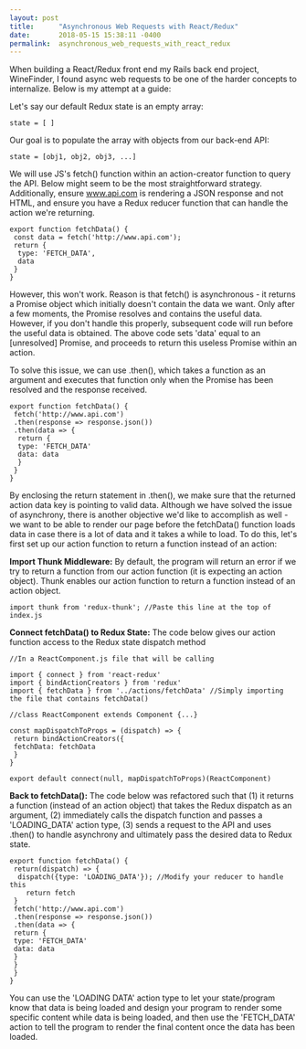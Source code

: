 ```yaml
---
layout: post
title:      "Asynchronous Web Requests with React/Redux"
date:       2018-05-15 15:38:11 -0400
permalink:  asynchronous_web_requests_with_react_redux
---
```



When building a React/Redux front end my Rails back end project, WineFinder, I found async web requests to be one of the harder concepts to internalize. Below is my attempt at a guide:  

Let's say our default Redux state is an empty array: 
```
state = [ ]
```

Our goal is to populate the array with objects from our back-end API:
```
state = [obj1, obj2, obj3, ...]
```

We will use JS's fetch() function within an action-creator function to query the API. Below might seem to be the most straightforward strategy. Additionally, ensure www.api.com is rendering a JSON response and not HTML, and ensure you have a Redux reducer function that can handle the action we're returning. 

```
export function fetchData() {
 const data = fetch('http://www.api.com');
 return {
  type: 'FETCH_DATA',
  data
 }
}
```

However, this won't work. Reason is that fetch() is asynchronous - it returns a Promise object which initially doesn't contain the data we want. Only after a few moments, the Promise resolves and contains the useful data. However, if you don't handle this properly, subsequent code will run before the useful data is obtained. The above code sets 'data' equal to an [unresolved] Promise, and proceeds to return this useless Promise within an action. 

To solve this issue, we can use .then(), which takes a function as an argument and executes that function only when the Promise has been resolved and the response received. 

```
export function fetchData() {
 fetch('http://www.api.com')
 .then(response => response.json())
 .then(data => {
  return {
  type: 'FETCH_DATA'
  data: data
  }
 }
}
```

By enclosing the return statement in .then(), we make sure that the returned action data key is pointing to valid data. Although we have solved the issue of asynchrony, there is another objective we'd like to accomplish as well - we want to be able to render our page before the fetchData() function loads data in case there is a lot of data and it takes a while to load. To do this, let's first set up our action function to return a function instead of an action: 

**Import Thunk Middleware:**
By default, the program will return an error if we try to return a function from our action function (it is expecting an action object). Thunk enables our action function to return a function instead of an action object. 
```
import thunk from 'redux-thunk'; //Paste this line at the top of index.js
```

**Connect fetchData() to Redux State:**
The code below gives our action function access to the Redux state dispatch method
```
//In a ReactComponent.js file that will be calling 

import { connect } from 'react-redux'
import { bindActionCreators } from 'redux'
import { fetchData } from '../actions/fetchData' //Simply importing the file that contains fetchData()

//class ReactComponent extends Component {...}

const mapDispatchToProps = (dispatch) => {
 return bindActionCreators({
 fetchData: fetchData
 }
}

export default connect(null, mapDispatchToProps)(ReactComponent)
```

**Back to fetchData():**
The code below was refactored such that (1) it returns a function (instead of an action object) that takes the Redux dispatch as an argument, (2) immediately calls the dispatch function and passes a 'LOADING_DATA' action type, (3) sends a request to the API and uses .then() to handle asynchrony and ultimately pass the desired data to Redux state.
```
export function fetchData() {
 return(dispatch) => {
  dispatch({type: 'LOADING_DATA'}); //Modify your reducer to handle this
	return fetch 
 }
 fetch('http://www.api.com')
 .then(response => response.json())
 .then(data => {
 return {
 type: 'FETCH_DATA'
 data: data
 }
 }
 }
}
```

You can use the 'LOADING DATA' action type to let your state/program know that data is being loaded and design your program to render some specific content while data is being loaded, and then use the 'FETCH_DATA' action to tell the program to render the final content once the data has been loaded. 

